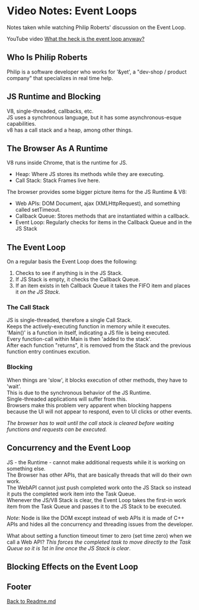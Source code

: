 # Video Notes: Event Loops

Notes taken while watching Philip Roberts' discussion on the Event Loop.  

YouTube video [What the heck is the event loop anyway?](https://www.youtube.com/watch?v=8aGhZQkoFbQ&ab_channel=JSConf)  

## Who Is Philip Roberts

Philip is a software developer who works for '&yet', a "dev-shop / product company" that specializes in real time help.

## JS Runtime and Blocking

V8, single-threaded, callbacks, etc.  
JS uses a synchronous language, but it has some asynchronous-esque capabilities.  
v8 has a call stack and a heap, among other things.  

## The Browser As A Runtime

V8 runs inside Chrome, that is the runtime for JS.  

- Heap: Where JS stores its methods while they are executing.  
- Call Stack: Stack Frames live here.  

The browser provides some bigger picture items for the JS Runtime & V8:

- Web APIs: DOM Document, ajax (XMLHttpRequest), and something called setTimeout.  
- Callback Queue: Stores methods that are instantiated within a callback.  
- Event Loop: Regularly checks for items in the Callback Queue and in the JS Stack  

## The Event Loop

On a regular basis the Event Loop does the following:  

1. Checks to see if anything is in the JS Stack.  
2. If JS Stack is empty, it checks the Callback Queue.  
3. If an item exists in teh Callback Queue it takes the FIFO item and places it *on the JS Stack*.  

### The Call Stack

JS is single-threaded, therefore a single Call Stack.  
Keeps the actively-executing function in memory while it executes.  
'Main()' is a function in itself, indicating a JS file is being executed.  
Every function-call within Main is then 'added to the stack'.  
After each function "returns", it is removed from the Stack and the previous function entry continues excution.  

### Blocking

When things are 'slow', it blocks execution of other methods, they have to 'wait'.  
This is due to the synchronous behavior of the JS Runtime.  
Single-threaded applications will suffer from this.  
Browsers make this problem very apparent when blocking happens because the UI will not appear to respond, even to UI clicks or other events.

*The browser has to wait until the call stack is cleared before waiting functions and requests can be executed.*

## Concurrency and the Event Loop

JS - the Runtime - cannot make additional requests while it is working on something else.  
The Browser has other APIs, that are basically threads that will do their own work.  
The WebAPI cannot just push completed work onto the JS Stack so instead it puts the completed work item into the Task Queue.  
Whenever the JS/V8 Stack is clear, the Event Loop takes the first-in work item from the Task Queue and passes it to the JS Stack to be executed.  

*Note*: Node is like the DOM except instead of web APIs it is made of C++ APIs and hides all the concurrency and threading issues from the developer.  

What about setting a function timeout timer to zero (set time zero) when we call a Web API? *This forces the completed task to move directly to the Task Queue so it is 1st in line once the JS Stack is clear*.



## Blocking Effects on the Event Loop

## Footer

[Back to Readme.md](../README.md)  

